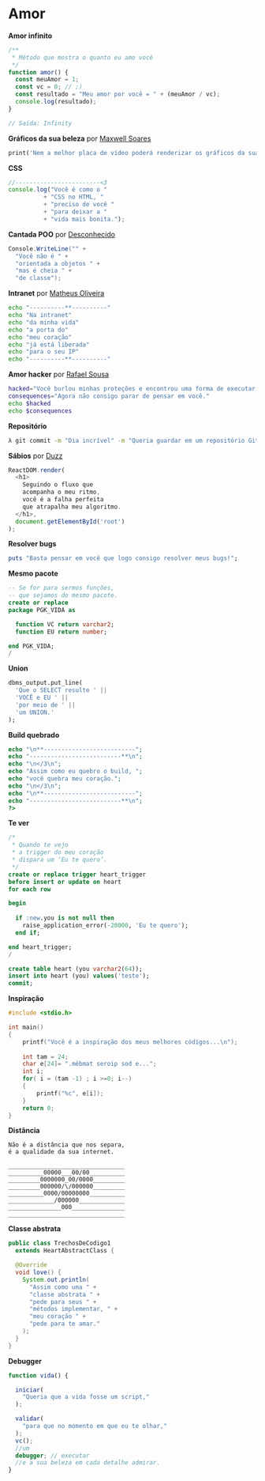 # Amor

**Amor infinito**

```JavaScript
/**
 * Método que mostra o quanto eu amo você
 */
function amor() {
  const meuAmor = 1;
  const vc = 0; // ;)
  const resultado = "Meu amor por você = " + (meuAmor / vc);
  console.log(resultado);
}

// Saída: Infinity
```

**Gráficos da sua beleza** por [Maxwell Soares]()

```dart
print('Nem a melhor placa de vídeo poderá renderizar os gráficos da sua beleza.');
```

**CSS**

```js
//------------------------<3
console.log("Você é como o "
          + "CSS no HTML, "
          + "preciso de você "
          + "para deixar a "
          + "vida mais bonita.");
```

**Cantada POO** por [Desconhecido]()

```cs
Console.WriteLine("" +
  "Você não é " +
  "orientada a objetos " +
  "mas é cheia " +
  "de classe");
```

**Intranet** por [Matheus Oliveira](https://www.instagram.com/matheusoliv___/)

```sh
echo "----------**----------"
echo "Na intranet"
echo "da minha vida"
echo "a porta do"
echo "meu coração"
echo "já está liberada"
echo "para o seu IP"
echo "----------**----------"
```

**Amor hacker** por [Rafael Sousa](https://www.instagram.com/hackingnaweboficial/)

```sh
hacked="Você burlou minhas proteções e encontrou uma forma de executar comandos remotos (RCE) em mim."
consequences="Agora não consigo parar de pensar em você."
echo $hacked
echo $consequences
```

**Repositório**

```sh
λ git commit -m "Dia incrível" -m "Queria guardar em um repositório Git todos os bons momentos que tive com você, assim tenho a certeza de que nunca irei esquecer."
```

**Sábios** por [Duzz]()

```js
ReactDOM.render(
  <h1>
    Seguindo o fluxo que
    acompanha o meu ritmo,
    você é a falha perfeita
    que atrapalha meu algoritmo.
  </h1>,
  document.getElementById('root')
);
```

**Resolver bugs**

```rb
puts "Basta pensar em você que logo consigo resolver meus bugs!";
```

**Mesmo pacote**

```sql
-- Se for para sermos funções,
-- que sejamos do mesmo pacote.
create or replace
package PGK_VIDA as

  function VC return varchar2;
  function EU return number;

end PGK_VIDA;
/
```

**Union**

```sql
dbms_output.put_line(
  'Que o SELECT resulte ' ||
  'VOCÊ e EU ' ||
  'por meio de ' || 
  'um UNION.'
);
```

**Build quebrado**

```php
echo "\n**--------------------------";
echo "--------------------------**\n";
echo "\n</3\n";
echo "Assim como eu quebro o build, ";
echo "você quebra meu coração.";
echo "\n</3\n";
echo "\n**--------------------------";
echo "--------------------------**\n";
?>
```

**Te ver**

```sql
/*
 * Quando te vejo
 * a trigger do meu coração
 * dispara um ‘Eu te quero’.
 */
create or replace trigger heart_trigger
before insert or update on heart
for each row

begin
  
  if :new.you is not null then
    raise_application_error(-20000, 'Eu te quero');
  end if;

end heart_trigger;
/

create table heart (you varchar2(64));
insert into heart (you) values('teste');
commit; 
```

**Inspiração**

```c
#include <stdio.h>

int main()
{
    printf("Você é a inspiração dos meus melhores códigos...\n");
    
    int tam = 24;
    char e[24]= ".mébmat seroip sod e...";
    int i;
    for( i = (tam -1) ; i >=0; i--)
    {
        printf("%c", e[i]);
    }
    return 0;
}
```

**Distância**

```
Não é a distância que nos separa,
é a qualidade da sua internet.

_________________________________
__________00000___00/00__________
_________0000000_00/0000_________
_________000000/\/000000_________
__________0000/00000000__________
_____________/000000_____________
_______________000_______________
_________________________________

```

**Classe abstrata**

```java
public class TrechosDeCodigo1
  extends HeartAbstractClass {

  @Override
  void love() {
    System.out.println(
      "Assim como uma " +
      "classe abstrata " +
      "pede para seus " +
      "métodos implementar, " +
      "meu coração " +
      "pede para te amar."
    );
  }
}
```

**Debugger**

```js
function vida() {

  iniciar(
    "Queria que a vida fosse um script,"
  );

  validar(
    "para que no momento em que eu te olhar,"
  );
  vc();
  //um
  debugger; // executar  
  //e a sua beleza em cada detalhe admirar.
}
```

